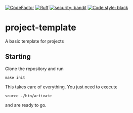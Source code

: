 [![CodeFactor](https://www.codefactor.io/repository/github/aaronzipp/project-template/badge)](https://www.codefactor.io/repository/github/aaronzipp/project-template)
[![Ruff](https://img.shields.io/endpoint?url=https://raw.githubusercontent.com/charliermarsh/ruff/main/assets/badge/v1.json)](https://github.com/charliermarsh/ruff)
[![security: bandit](https://img.shields.io/badge/security-bandit-yellow.svg)](https://github.com/PyCQA/bandit)
<a href="https://github.com/psf/black"><img alt="Code style: black" src="https://img.shields.io/badge/code%20style-black-000000.svg"></a>
# project-template
A basic template for projects

## Starting

Clone the repository and run
```
make init
```

This takes care of everything. You just need to execute
```
source ./bin/activate
```
and are ready to go.

